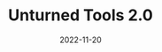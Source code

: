 ---
slug: 'unturned-tools-2.0'
title: 'Unturned Tools 2.0'
description: 'Explore, Search, Filter asset data collected from unturned-asset-scraper'
date: 2022-11-20
tags:
  -  'astro'
  -  'typescript'
  -  'solidjs'
---